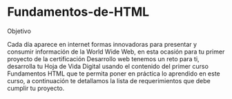 # Fundamentos-de-HTML
Objetivo

Cada día aparece en internet formas innovadoras para presentar y consumir información de la World Wide Web, en esta ocasión para tu primer proyecto de la certificación Desarrollo web tenemos un reto para ti, desarrolla tu Hoja de Vida Digital usando el contenido del primer curso Fundamentos HTML que te permita poner en práctica lo aprendido en este curso, a continuación te detallamos la lista de requerimientos que debe cumplir tu proyecto. 
